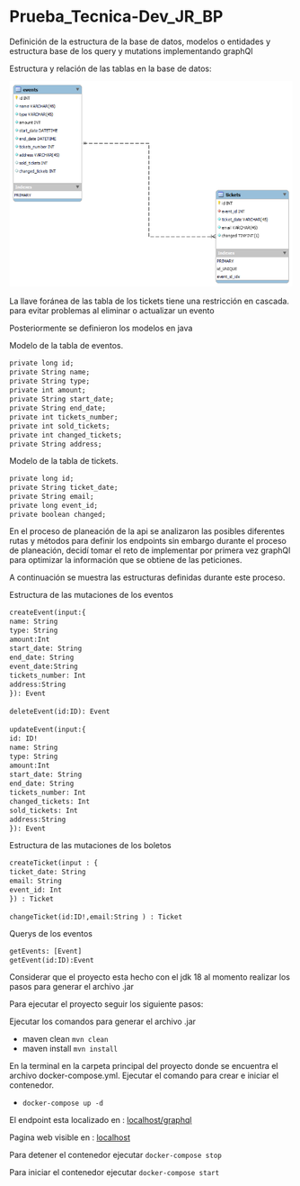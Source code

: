 # Prueba_Tecnica-Dev_JR_BP

Definición de la estructura de la base de datos, modelos o entidades y estructura base de los query y mutations implementando graphQl

Estructura y relación de las tablas en la base de datos:

![esquema gráfico de las tables](/images/schema.png)

La llave foránea de las tabla de los tickets tiene una
restricción en cascada. para evitar problemas al eliminar o actualizar un evento

Posteriormente se definieron los modelos en java

Modelo de la tabla de eventos.

    private long id;
    private String name;
    private String type;
    private int amount;
    private String start_date;
    private String end_date;
    private int tickets_number;
    private int sold_tickets;
    private int changed_tickets;
    private String address;

Modelo de la tabla de tickets.

    private long id;
    private String ticket_date;
    private String email;
    private long event_id;
    private boolean changed;

En el proceso de planeación de la api se analizaron las posibles diferentes rutas y métodos para definir los endpoints
sin embargo durante el proceso de planeación, decidí tomar el reto de implementar por primera vez
graphQl para optimizar la información que se obtiene de las peticiones.

A continuación se muestra las estructuras definidas durante este proceso.

Estructura de las mutaciones de los eventos

    createEvent(input:{
    name: String
    type: String
    amount:Int
    start_date: String
    end_date: String
    event_date:String
    tickets_number: Int
    address:String
    }): Event

    deleteEvent(id:ID): Event

    updateEvent(input:{
    id: ID!
    name: String
    type: String
    amount:Int
    start_date: String
    end_date: String
    tickets_number: Int
    changed_tickets: Int
    sold_tickets: Int
    address:String
    }): Event

Estructura de las mutaciones de los boletos

    createTicket(input : {
    ticket_date: String
    email: String
    event_id: Int
    }) : Ticket

    changeTicket(id:ID!,email:String ) : Ticket

Querys de los eventos

    getEvents: [Event]
    getEvent(id:ID):Event

Considerar que el proyecto esta hecho con el jdk 18 al momento realizar los pasos para generar el archivo .jar

Para ejecutar el proyecto seguir los siguiente pasos:

Ejecutar los comandos para generar el archivo .jar

- maven clean `mvn clean`
- maven install `mvn install`

En la terminal en la carpeta principal del proyecto
donde se encuentra el archivo docker-compose.yml.
Ejecutar el comando para crear e iniciar el contenedor.

- `docker-compose up -d`

El endpoint esta localizado en : [localhost/graphql](http://localhost:8080/graphql)

Pagina web visible en : [localhost](http://localhost:8080/)

Para detener el contenedor ejecutar
`docker-compose stop`

Para iniciar el contenedor ejecutar
`docker-compose start`
